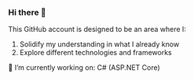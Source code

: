 ### Hi there 👋
This GitHub account is designed to be an area where I:
1. Solidify my understanding in what I already know
2. Explore different technologies and frameworks

🔭 I’m currently working on: C# (ASP.NET Core)  

<!-- Current Roadmap: -->
